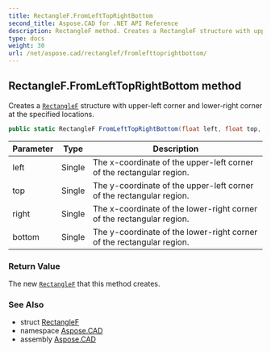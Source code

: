 ```yaml
---
title: RectangleF.FromLeftTopRightBottom
second_title: Aspose.CAD for .NET API Reference
description: RectangleF method. Creates a RectangleF structure with upperleft corner and lowerright corner at the specified locations
type: docs
weight: 30
url: /net/aspose.cad/rectanglef/fromlefttoprightbottom/
---
```

## RectangleF.FromLeftTopRightBottom method

Creates a [`RectangleF`](../) structure with upper-left corner and lower-right corner at the specified locations.

```csharp
public static RectangleF FromLeftTopRightBottom(float left, float top, float right, float bottom)
```

| Parameter | Type | Description |
| --- | --- | --- |
| left | Single | The x-coordinate of the upper-left corner of the rectangular region. |
| top | Single | The y-coordinate of the upper-left corner of the rectangular region. |
| right | Single | The x-coordinate of the lower-right corner of the rectangular region. |
| bottom | Single | The y-coordinate of the lower-right corner of the rectangular region. |

### Return Value

The new [`RectangleF`](../) that this method creates.

### See Also

* struct [RectangleF](../)
* namespace [Aspose.CAD](../../rectanglef/)
* assembly [Aspose.CAD](../../../)


